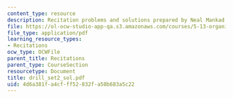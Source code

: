 ```yaml
---
content_type: resource
description: Recitation problems and solutions prepared by Neal Mankad.
file: https://ol-ocw-studio-app-qa.s3.amazonaws.com/courses/5-13-organic-chemistry-ii-fall-2003/4d6a381fa4cfff52832fa50b683a5c22_drill_set2_sol.pdf
file_type: application/pdf
learning_resource_types:
- Recitations
ocw_type: OCWFile
parent_title: Recitations
parent_type: CourseSection
resourcetype: Document
title: drill_set2_sol.pdf
uid: 4d6a381f-a4cf-ff52-832f-a50b683a5c22
---
```

